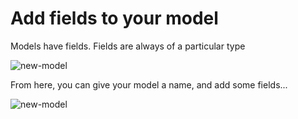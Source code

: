 # Add fields to your model

Models have fields. Fields are always of a particular type

![new-model](C:/code/budibase/docs/assets/user-guide/new-model.png)



From here, you can give your model a name, and add some fields...

![new-model](../assets/user-guide/new-model-dialog.png)